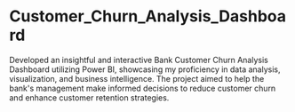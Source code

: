 # Customer_Churn_Analysis_Dashboard
Developed an insightful and interactive Bank Customer Churn Analysis Dashboard utilizing Power BI, showcasing my proficiency in data analysis, visualization, and business intelligence. The project aimed to help the bank's management make informed decisions to reduce customer churn and enhance customer retention strategies.
